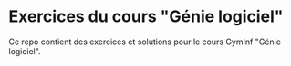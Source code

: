 # Exercices du cours "Génie logiciel"

Ce repo contient des exercices et solutions pour le cours GymInf "Génie logiciel".
